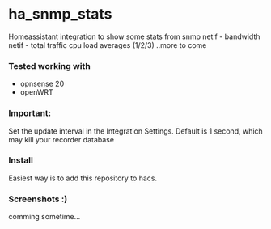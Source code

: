 # ha_snmp_stats
Homeassistant integration to show some stats from snmp
netif - bandwidth
netif - total traffic
cpu load averages (1/2/3)
..more to come

### Tested working with ###
* opnsense 20
* openWRT


### Important: ###
Set the update interval in the Integration Settings. Default is 1 second, which may kill your recorder database

### Install ###
Easiest way is to add this repository to hacs.


### Screenshots :) ###
comming sometime...
